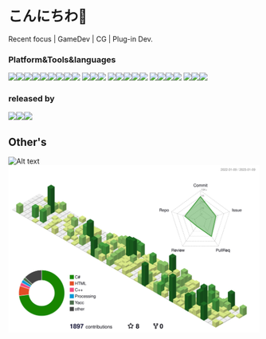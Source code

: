 # こんにちわ👋
Recent focus | GameDev | CG | Plug-in Dev.  

### Platform&Tools&languages

<img src="https://img.shields.io/badge/Unity-FFFFFF.svg?style=for-the-badge&logo=Unity&logoColor=black"><img src="https://img.shields.io/badge/Godot%20Engine-478CBF.svg?style=for-the-badge&logo=Godot-Engine&logoColor=white"><img src="https://img.shields.io/badge/Rider-000000.svg?style=for-the-badge&logo=Rider&logoColor=white"><img src="https://img.shields.io/badge/Anaconda-44A833.svg?style=for-the-badge&logo=Anaconda&logoColor=white"><img src="https://img.shields.io/badge/Python-3776AB.svg?style=for-the-badge&logo=Python&logoColor=white"><img src="https://img.shields.io/badge/C%20Sharp-239120.svg?style=for-the-badge&logo=C-Sharp&logoColor=white"><img src="https://img.shields.io/badge/C++-00599C.svg?style=for-the-badge&logo=C++&logoColor=white"><img src="https://img.shields.io/badge/C-A8B9CC.svg?style=for-the-badge&logo=C&logoColor=black"><img src="https://img.shields.io/badge/Visual%20Studio-5C2D91.svg?style=for-the-badge&logo=Visual-Studio&logoColor=white">
<img src="https://img.shields.io/badge/Arduino-00979D.svg?style=for-the-badge&logo=Arduino&logoColor=white"><img src="https://img.shields.io/badge/Blender-F5792A.svg?style=for-the-badge&logo=Blender&logoColor=white"><img src="https://img.shields.io/badge/Adobe%20XD-FF61F6.svg?style=for-the-badge&logo=Adobe-XD&logoColor=white">
<img src="https://img.shields.io/badge/Adobe%20Illustrator-FF9A00.svg?style=for-the-badge&logo=Adobe-Illustrator&logoColor=white"><img src="https://img.shields.io/badge/Adobe%20Photoshop-31A8FF.svg?style=for-the-badge&logo=Adobe-Photoshop&logoColor=white"><img src="https://img.shields.io/badge/Aseprite-7D929E.svg?style=for-the-badge&logo=Aseprite&logoColor=white"><img src="https://img.shields.io/badge/Rust-000000.svg?style=for-the-badge&logo=Rust&logoColor=white"><img src="https://img.shields.io/badge/Android-3DDC84.svg?style=for-the-badge&logo=Android&logoColor=white">
<img src="https://img.shields.io/badge/Kotlin-7F52FF.svg?style=for-the-badge&logo=Kotlin&logoColor=white"><img src="https://img.shields.io/badge/HTML5-E34F26.svg?style=for-the-badge&logo=HTML5&logoColor=white"><img src="https://img.shields.io/badge/CSS3-1572B6.svg?style=for-the-badge&logo=CSS3&logoColor=white"><img src="https://img.shields.io/badge/JavaScript-F7DF1E.svg?style=for-the-badge&logo=JavaScript&logoColor=black">  <img src="https://img.shields.io/badge/Docker-2496ED.svg?style=for-the-badge&logo=Docker&logoColor=white"><img src="https://img.shields.io/badge/Ubuntu-E95420.svg?style=for-the-badge&logo=Ubuntu&logoColor=white"><img src="https://img.shields.io/badge/Git-F05032.svg?style=for-the-badge&logo=Git&logoColor=white">

### released by
<img src="https://img.shields.io/badge/Itch.io-FA5C5C.svg?style=for-the-badge&logo=itchdotio&logoColor=white"><img src="https://img.shields.io/badge/Steam-000000.svg?style=for-the-badge&logo=Steam&logoColor=white"><img src="https://img.shields.io/badge/Google%20Play-414141.svg?style=for-the-badge&logo=Google-Play&logoColor=white">


## Other's
![Alt text](https://spotify-recently-played-readme.vercel.app/api?user=31bowoxggo6vzkcjr3w64guuzfqu&unique={true|1|on|yes})  
![](./profile-3d-contrib/profile-green-animate.svg)  
